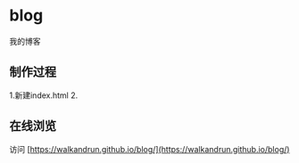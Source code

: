# blog
我的博客
## 制作过程
1.新建index.html
2.
## 在线浏览
 访问 [https://walkandrun.github.io/blog/](https://walkandrun.github.io/blog/)
